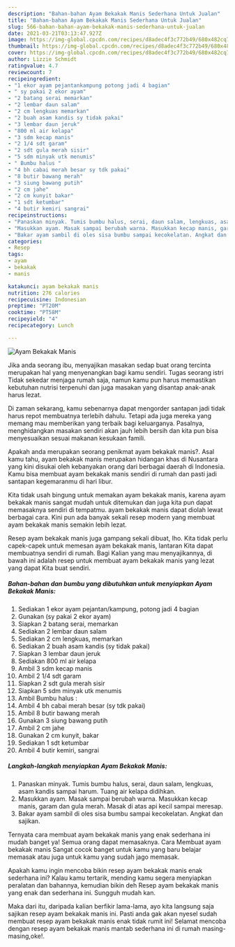 ```yaml
---
description: "Bahan-bahan Ayam Bekakak Manis Sederhana Untuk Jualan"
title: "Bahan-bahan Ayam Bekakak Manis Sederhana Untuk Jualan"
slug: 566-bahan-bahan-ayam-bekakak-manis-sederhana-untuk-jualan
date: 2021-03-21T03:13:47.927Z
image: https://img-global.cpcdn.com/recipes/d8adec4f3c772b49/680x482cq70/ayam-bekakak-manis-foto-resep-utama.jpg
thumbnail: https://img-global.cpcdn.com/recipes/d8adec4f3c772b49/680x482cq70/ayam-bekakak-manis-foto-resep-utama.jpg
cover: https://img-global.cpcdn.com/recipes/d8adec4f3c772b49/680x482cq70/ayam-bekakak-manis-foto-resep-utama.jpg
author: Lizzie Schmidt
ratingvalue: 4.7
reviewcount: 7
recipeingredient:
- "1 ekor ayam pejantankampung potong jadi 4 bagian"
- " sy pakai 2 ekor ayam"
- "2 batang serai memarkan"
- "2 lembar daun salam"
- "2 cm lengkuas memarkan"
- "2 buah asam kandis sy tidak pakai"
- "3 lembar daun jeruk"
- "800 ml air kelapa"
- "3 sdm kecap manis"
- "2 1/4 sdt garam"
- "2 sdt gula merah sisir"
- "5 sdm minyak utk menumis"
- " Bumbu halus "
- "4 bh cabai merah besar sy tdk pakai"
- "8 butir bawang merah"
- "3 siung bawang putih"
- "2 cm jahe"
- "2 cm kunyit bakar"
- "1 sdt ketumbar"
- "4 butir kemiri sangrai"
recipeinstructions:
- "Panaskan minyak. Tumis bumbu halus, serai, daun salam, lengkuas, asam kandis sampai harum. Tuang air kelapa didihkan."
- "Masukkan ayam. Masak sampai berubah warna. Masukkan kecap manis, garam dan gula merah. Masak di atas api kecil sampai meresap."
- "Bakar ayam sambil di oles sisa bumbu sampai kecokelatan. Angkat dan sajikan."
categories:
- Resep
tags:
- ayam
- bekakak
- manis

katakunci: ayam bekakak manis 
nutrition: 276 calories
recipecuisine: Indonesian
preptime: "PT20M"
cooktime: "PT58M"
recipeyield: "4"
recipecategory: Lunch

---
```



![Ayam Bekakak Manis](https://img-global.cpcdn.com/recipes/d8adec4f3c772b49/680x482cq70/ayam-bekakak-manis-foto-resep-utama.jpg)

Jika anda seorang ibu, menyajikan masakan sedap buat orang tercinta merupakan hal yang menyenangkan bagi kamu sendiri. Tugas seorang istri Tidak sekedar menjaga rumah saja, namun kamu pun harus memastikan kebutuhan nutrisi terpenuhi dan juga masakan yang disantap anak-anak harus lezat.

Di zaman  sekarang, kamu sebenarnya dapat mengorder santapan jadi tidak harus repot membuatnya terlebih dahulu. Tetapi ada juga mereka yang memang mau memberikan yang terbaik bagi keluarganya. Pasalnya, menghidangkan masakan sendiri akan jauh lebih bersih dan kita pun bisa menyesuaikan sesuai makanan kesukaan famili. 



Apakah anda merupakan seorang penikmat ayam bekakak manis?. Asal kamu tahu, ayam bekakak manis merupakan hidangan khas di Nusantara yang kini disukai oleh kebanyakan orang dari berbagai daerah di Indonesia. Kamu bisa membuat ayam bekakak manis sendiri di rumah dan pasti jadi santapan kegemaranmu di hari libur.

Kita tidak usah bingung untuk memakan ayam bekakak manis, karena ayam bekakak manis sangat mudah untuk ditemukan dan juga kita pun dapat memasaknya sendiri di tempatmu. ayam bekakak manis dapat diolah lewat berbagai cara. Kini pun ada banyak sekali resep modern yang membuat ayam bekakak manis semakin lebih lezat.

Resep ayam bekakak manis juga gampang sekali dibuat, lho. Kita tidak perlu capek-capek untuk memesan ayam bekakak manis, lantaran Kita dapat membuatnya sendiri di rumah. Bagi Kalian yang mau menyajikannya, di bawah ini adalah resep untuk membuat ayam bekakak manis yang lezat yang dapat Kita buat sendiri.

<!--inarticleads1-->

##### Bahan-bahan dan bumbu yang dibutuhkan untuk menyiapkan Ayam Bekakak Manis:

1. Sediakan 1 ekor ayam pejantan/kampung, potong jadi 4 bagian
1. Gunakan  (sy pakai 2 ekor ayam)
1. Siapkan 2 batang serai, memarkan
1. Sediakan 2 lembar daun salam
1. Sediakan 2 cm lengkuas, memarkan
1. Sediakan 2 buah asam kandis (sy tidak pakai)
1. Siapkan 3 lembar daun jeruk
1. Sediakan 800 ml air kelapa
1. Ambil 3 sdm kecap manis
1. Ambil 2 1/4 sdt garam
1. Siapkan 2 sdt gula merah sisir
1. Siapkan 5 sdm minyak utk menumis
1. Ambil  Bumbu halus :
1. Ambil 4 bh cabai merah besar (sy tdk pakai)
1. Ambil 8 butir bawang merah
1. Gunakan 3 siung bawang putih
1. Ambil 2 cm jahe
1. Gunakan 2 cm kunyit, bakar
1. Sediakan 1 sdt ketumbar
1. Ambil 4 butir kemiri, sangrai




<!--inarticleads2-->

##### Langkah-langkah menyiapkan Ayam Bekakak Manis:

1. Panaskan minyak. Tumis bumbu halus, serai, daun salam, lengkuas, asam kandis sampai harum. Tuang air kelapa didihkan.
1. Masukkan ayam. Masak sampai berubah warna. Masukkan kecap manis, garam dan gula merah. Masak di atas api kecil sampai meresap.
1. Bakar ayam sambil di oles sisa bumbu sampai kecokelatan. Angkat dan sajikan.




Ternyata cara membuat ayam bekakak manis yang enak sederhana ini mudah banget ya! Semua orang dapat memasaknya. Cara Membuat ayam bekakak manis Sangat cocok banget untuk kamu yang baru belajar memasak atau juga untuk kamu yang sudah jago memasak.

Apakah kamu ingin mencoba bikin resep ayam bekakak manis enak sederhana ini? Kalau kamu tertarik, mending kamu segera menyiapkan peralatan dan bahannya, kemudian bikin deh Resep ayam bekakak manis yang enak dan sederhana ini. Sungguh mudah kan. 

Maka dari itu, daripada kalian berfikir lama-lama, ayo kita langsung saja sajikan resep ayam bekakak manis ini. Pasti anda gak akan nyesel sudah membuat resep ayam bekakak manis enak tidak rumit ini! Selamat mencoba dengan resep ayam bekakak manis mantab sederhana ini di rumah masing-masing,oke!.

